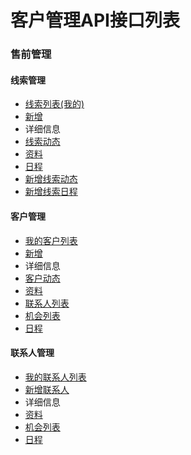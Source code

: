 # 客户管理API接口列表

### **售前管理**
#### 线索管理
 - [线索列表(我的)](pre_thread_list)
 - [新增](pre_thread_add)
 - 详细信息
  - [线索动态](pre_thread_dynamics)
  - [资料](pre_thread_info)
  - [日程](pre_thread_schedule)
 - [新增线索动态](pre_thread_dynamics_add)
 - [新增线索日程](pre_thread_schedule_add)

#### 客户管理
 - [我的客户列表](pre_custom_list)
 - [新增](pre_custom_add)
 - 详细信息
  - [客户动态](pre_custom_dynamics)
  - [资料](pre_custom_info)
  - [联系人列表](pre_custom_contacts_list)
  - [机会列表](pre_custom_chance_list)
  - [日程](pre_custom_schedule)

#### 联系人管理   
 - [我的联系人列表](pre_contacts_list)  
 - [新增联系人](pre_contacts_add)
 - 详细信息
  - [资料](pre_contacts_info)
  - [机会列表](pre_contacts_chance)
  - [日程](pre_contacts_schedule)